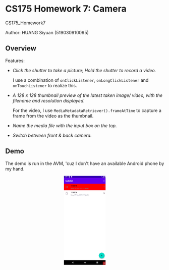 # CS175 Homework 7: Camera
CS175_Homework7

Author: HUANG Siyuan (519030910095)

## Overview

Features:

+ *Click the shutter to take a picture; Hold the shutter to record a video.*

  I use a combination of ``onClickListener``, ``onLongClickListener`` and ``onTouchListener`` to realize this.

+ *A 128 x 128 thumbnail preview of the latest taken image/ video, with the filename and resolution displayed.*

  For the video, I use ``MediaMetadataRetriever().frameAtTime`` to capture a frame from the video as the thumbnail.

+ *Name the media file with the input box on the top.*

+ *Switch between front & back camera.*

## Demo

The demo is run in the AVM, 'cuz I don't have an available Android phone by my hand.

<p align="center">
<img src="demo/demo.gif" alt="img" style="zoom:33%;" />



